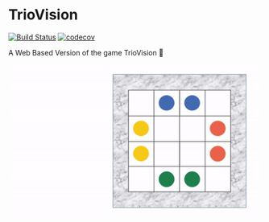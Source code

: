 # TrioVision

[![Build Status](https://travis-ci.org/havanagrawal/triovision.svg?branch=master)](https://travis-ci.org/havanagrawal/triovision)
[![codecov](https://codecov.io/gh/havanagrawal/triovision/branch/master/graph/badge.svg)](https://codecov.io/gh/havanagrawal/triovision)

A Web Based Version of the game TrioVision :construction:

![Triovision Gif](triovision.gif)
